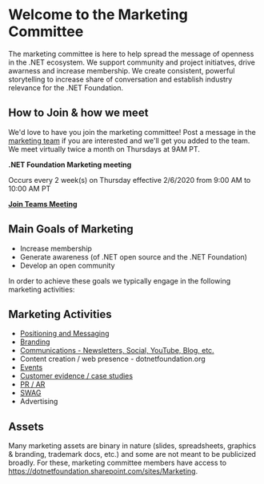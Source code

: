 # Welcome to the Marketing Committee
The marketing committee is here to help spread the message of openness in the .NET ecosystem. We support community and project initiatves, drive  awarness and increase membership. We create consistent, powerful storytelling to increase share of conversation and establish industry relevance for the .NET Foundation.   

## How to Join & how we meet
We'd love to have you join the marketing committee! Post a message in the [marketing team](https://github.com/orgs/dotnet-foundation/teams/marketing) if you are interested and we'll get you added to the team. We meet virtually twice a month on Thursdays at 9AM PT. 

**.NET Foundation Marketing meeting**

Occurs every 2 week(s) on Thursday effective 2/6/2020 from 9:00 AM to 10:00 AM PT

**[Join Teams Meeting](https://teams.microsoft.com/l/meetup-join/19%3a66e721e571fd4b26852df8760c0c6f88%40thread.skype/1580760597733?context=%7b%22Tid%22%3a%2216076fdc-fcc1-4a15-b1ca-32c9a255900e%22%2c%22Oid%22%3a%22fca62963-144b-49b8-8403-c8590d9d3c7c%22%7d)** 

## Main Goals of Marketing
- Increase membership
- Generate awareness (of .NET open source and the .NET Foundation)
- Develop an open community


In order to achieve these goals we typically engage in the following marketing activities: 

## Marketing Activities 
- [Positioning and Messaging](https://dotnetfoundation.sharepoint.com/sites/Marketing/_layouts/15/WopiFrame.aspx?sourcedoc={f21f2c88-9fdf-4707-bac9-ca43d81f5f11}&action=edit&wd=target%28Marketing.one%7C9b89fc02-3076-476d-8b2b-ec1dbf5baffb%2FPositioning%20%20Messaging%7C50fb40de-99c6-41cd-94f8-2b62ccd1f5ed%2F%29&wdorigin=703)
- [Branding](https://dotnetfoundation.sharepoint.com/sites/Marketing/_layouts/15/WopiFrame.aspx?sourcedoc={f21f2c88-9fdf-4707-bac9-ca43d81f5f11}&action=edit&wd=target%28Branding.one%7Cce1c199c-1e16-477d-bcea-65855a11e3d0%2F%29&wdorigin=717)
- [Communications - Newsletters, Social, YouTube, Blog, etc.](https://dotnetfoundation.sharepoint.com/sites/Marketing/_layouts/15/WopiFrame.aspx?sourcedoc={f21f2c88-9fdf-4707-bac9-ca43d81f5f11}&action=edit&wd=target%28Communications.one%7Cfe1081b6-5aa2-4428-87e9-d5997417636a%2F%29&wdorigin=717) 
- Content creation / web presence - dotnetfoundation.org
- [Events](https://dotnetfoundation.sharepoint.com/sites/Marketing/_layouts/15/WopiFrame.aspx?sourcedoc={f21f2c88-9fdf-4707-bac9-ca43d81f5f11}&action=edit&wd=target%28Marketing.one%7C9b89fc02-3076-476d-8b2b-ec1dbf5baffb%2FEvents%7Cf8d50733-47fc-4435-a8e9-912360b0f001%2F%29&wdorigin=703) 
- [Customer evidence / case studies](https://dotnetfoundation.sharepoint.com/sites/Marketing/_layouts/15/WopiFrame.aspx?sourcedoc={f21f2c88-9fdf-4707-bac9-ca43d81f5f11}&action=edit&wd=target%28Marketing.one%7C9b89fc02-3076-476d-8b2b-ec1dbf5baffb%2FCustomer%20Stories%7Cfa90f8f7-4d16-43fa-9033-f4fd89d2f8d5%2F%29&wdorigin=703)
- [PR / AR](https://dotnetfoundation.sharepoint.com/sites/Marketing/_layouts/15/WopiFrame.aspx?sourcedoc={f21f2c88-9fdf-4707-bac9-ca43d81f5f11}&action=edit&wd=target%28Marketing.one%7C9b89fc02-3076-476d-8b2b-ec1dbf5baffb%2FStorytelling%20%5C%2F%20PR%7C4e7a535a-d26f-4516-8989-1644e56b5526%2F%29&wdorigin=703)
- [SWAG](https://stores.kotisdesign.com/dotnetfoundation/)
- Advertising

## Assets 
Many marketing assets are binary in nature (slides, spreadsheets, graphics & branding, trademark docs, etc.) and some are not meant to be publicized broadly. For these, marketing committee members have access to https://dotnetfoundation.sharepoint.com/sites/Marketing.
